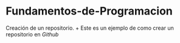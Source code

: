 # Fundamentos-de-Programacion
Creación de un repositorio.
+
Este es un ejemplo de como crear un repositorio en _Github_ 
